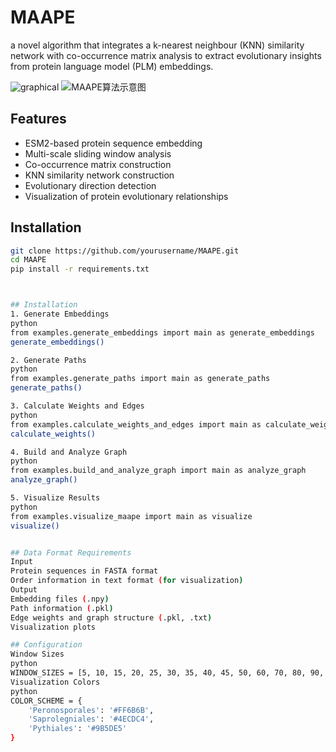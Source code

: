 # MAAPE
a novel algorithm that integrates a k-nearest neighbour (KNN) similarity network with co-occurrence matrix analysis to extract evolutionary insights from protein language model (PLM) embeddings.

![graphical](https://github.com/user-attachments/assets/77610421-6d2d-44fb-bcb0-4944b8586c5a)
![MAAPE算法示意图](https://github.com/user-attachments/assets/b36e147d-d28e-4784-9292-de9e3ae33e7a)



## Features
- ESM2-based protein sequence embedding
- Multi-scale sliding window analysis
- Co-occurrence matrix construction
- KNN similarity network construction
- Evolutionary direction detection
- Visualization of protein evolutionary relationships

## Installation
```bash
git clone https://github.com/yourusername/MAAPE.git
cd MAAPE
pip install -r requirements.txt



## Installation
1. Generate Embeddings
python
from examples.generate_embeddings import main as generate_embeddings
generate_embeddings()

2. Generate Paths
python
from examples.generate_paths import main as generate_paths
generate_paths()

3. Calculate Weights and Edges
python
from examples.calculate_weights_and_edges import main as calculate_weights
calculate_weights()

4. Build and Analyze Graph
python
from examples.build_and_analyze_graph import main as analyze_graph
analyze_graph()

5. Visualize Results
python
from examples.visualize_maape import main as visualize
visualize()


## Data Format Requirements
Input
Protein sequences in FASTA format
Order information in text format (for visualization)
Output
Embedding files (.npy)
Path information (.pkl)
Edge weights and graph structure (.pkl, .txt)
Visualization plots

## Configuration
Window Sizes
python
WINDOW_SIZES = [5, 10, 15, 20, 25, 30, 35, 40, 45, 50, 60, 70, 80, 90, 100, 110]
Visualization Colors
python
COLOR_SCHEME = {
    'Peronosporales': '#FF6B6B',
    'Saprolegniales': '#4ECDC4',
    'Pythiales': '#9B5DE5'
}

